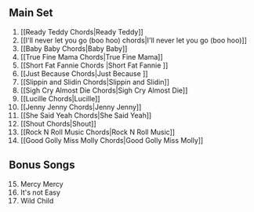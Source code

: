 ## Main Set
1. [[Ready Teddy Chords|Ready Teddy]] 
2. [[I'll never let you go (boo hoo) chords|I'll never let you go (boo hoo)]] 
3. [[Baby Baby Chords|Baby Baby]] 
4. [[True Fine Mama Chords|True Fine Mama]]
5. [[Short Fat Fannie Chords |Short Fat Fannie ]]
6. [[Just Because Chords|Just Because ]]
7. [[Slippin and Slidin Chords|Slippin and Slidin]]
8. [[Sigh Cry Almost Die Chords|Sigh Cry Almost Die]]
9. [[Lucille Chords|Lucille]]
10. [[Jenny Jenny Chords|Jenny Jenny]]
11. [[She Said Yeah Chords|She Said Yeah]]
12. [[Shout Chords|Shout]]
13. [[Rock N Roll Music Chords|Rock N Roll Music]]
14. [[Good Golly Miss Molly Chords|Good Golly Miss Molly]]
## Bonus Songs
15. Mercy Mercy
16. It's not Easy
17. Wild Child